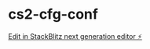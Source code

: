 # cs2-cfg-conf

[Edit in StackBlitz next generation editor ⚡️](https://stackblitz.com/~/github.com/tanzhijir-04/cs2-cfg-conf)
